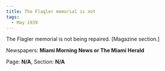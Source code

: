 ```yaml
---  
title: The Flagler memorial is not  
tags:  
  - May 1939  
---  
```

  
The Flagler memorial is not being repaired. [Magazine section.]  
  
Newspapers: **Miami Morning News or The Miami Herald**  
  
Page: **N/A**, Section: **N/A** 
